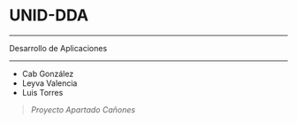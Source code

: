 # UNID-DDA
***
Desarrollo de Aplicaciones 
***
>
>
- Cab González
- Leyva Valencia
- Luis Torres
>
>  *Proyecto Apartado Cañones* 
